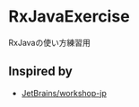 RxJavaExercise
====================

RxJavaの使い方練習用

Inspired by
--------------------

* [JetBrains/workshop-jp](https://github.com/jetbrains/workshop-jb)